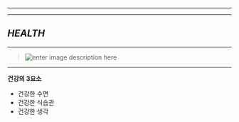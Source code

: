 

***


----------


***HEALTH***
------

***

> ![enter image description here](http://cfile206.uf.daum.net/image/1773C4434FA33FC008B609)
> 
> 


----------
**건강의 3요소**

 - 건강한 수면
 - 건강한 식습관
 - 건강한 생각


